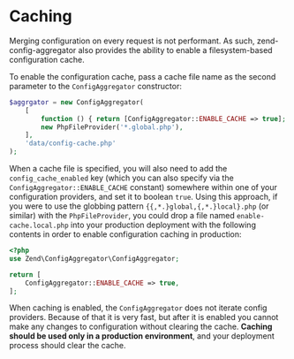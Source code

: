 # Caching

Merging configuration on every request is not performant. As such,
zend-config-aggregator also provides the ability to enable a filesystem-based
configuration cache.

To enable the configuration cache, pass a cache file name as the second
parameter to the `ConfigAggregator` constructor:

```php
$aggrgator = new ConfigAggregator(
    [
        function () { return [ConfigAggregator::ENABLE_CACHE => true]; },
        new PhpFileProvider('*.global.php'),
    ],
    'data/config-cache.php'
);
```

When a cache file is specified, you will also need to add the
`config_cache_enabled` key (which you can also specify via the
`ConfigAggregator::ENABLE_CACHE` constant) somewhere within one of your
configuration providers, and set it to boolean `true`. Using this approach, if
you were to use the globbing pattern `{{,*.}global,{,*.}local}.php` (or similar)
with the `PhpFileProvider`, you could drop a file named `enable-cache.local.php`
into your production deployment with the following contents in order to enable
configuration caching in production:

```php
<?php
use Zend\ConfigAggregator\ConfigAggregator;

return [
    ConfigAggregator::ENABLE_CACHE => true,
];
```

When caching is enabled, the `ConfigAggregator` does not iterate config
providers. Because of that it is very fast, but after it is enabled you cannot
make any changes to configuration without clearing the cache. **Caching should
be used only in a production environment**, and your deployment process should
clear the cache.
